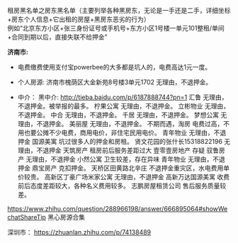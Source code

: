 租房黑名单之房东黑名单（主要列举各种黑房东，无论是一手还是二手，详细坐标+房东个人信息+它出租的房屋+黑房东恶劣的行为）
<br>例如“北京东方小区+张三身份证号或手机号+东方小区1号楼一单元101整租/单间+合同到期以后，直接失联不给押金”


**济南市:**
- 电费缴费使用支付宝powerbee的大多都是坑人的，电费高达1元一度。

- 个人房源:
济南市槐荫区大金新苑8号楼3单元1702  无理由，不退押金。

- 中介：
黑中介: http://tieba.baidu.com/p/6187888744?pn=1
汇鲁  无理由，不退押金。被举报的最多。
柠果公寓    无理由，不退押金。
立彬物业    无理由，不退押金。
中合  无理由，不退押金。
千居  无理由，不退押金。
梦想公寓    无理由，不退押金。
美丽屋 无理由，不退押金。
不期而遇，淘房    电费过高，不用也要公摊不少电费，商用电价，非住宅民用电价。
青年物业    无理由，不退押金
国源美寓    坑过很多人的押金和房租。
贤文花园的张什长15318822196    无理由，不退押金
天筑房产    租房前后服务差距过大
壹零壹房地产  存疑
驭鲁房产    无理由，不退押金
小然公寓    卫生较差，存在异味
青年物业    无理由，不退押金
鼎宝房产    克扣押金。
天桥区田黄路北辛庄   不退押金重灾区，水电费用单价较贵。
高新区丁豪广场米家公寓     无理由，不退押金
高新万达国源美寓    收费前后态度差距较大，各种名义费用较多。
志鹏房屋租赁公司    售后服务质量较差。




https://www.zhihu.com/question/288966198/answer/666895064#showWechatShareTip  黑心房源合集

深圳市：
https://zhuanlan.zhihu.com/p/74138489